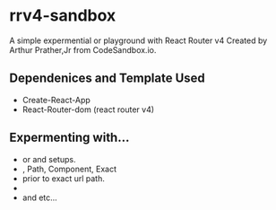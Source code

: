 # rrv4-sandbox
A simple expermential or playground with React Router v4 Created by Arthur Prather,Jr from CodeSandbox.io.

## Dependenices and Template Used
- Create-React-App
- React-Router-dom (react router v4)

## Expermenting with...
- <BrowserRoute> or <Router> and setups.
- <Route>, Path, Component, Exact
- <Switch> prior to exact url path.
- <NavLink> 
- <Link> and etc...


